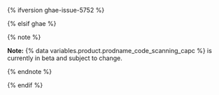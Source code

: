 {% ifversion ghae-issue-5752 %}

<!-- Remove this reusable and all references for GA release -->

{% elsif ghae %}

{% note %}

**Note:** {% data variables.product.prodname_code_scanning_capc %} is currently in beta and subject to change.

{% endnote %}

{% endif %}
